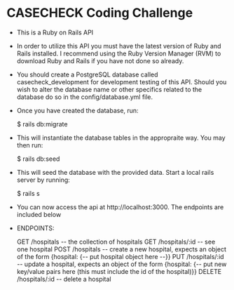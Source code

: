# CASECHECK Coding Challenge

* This is a Ruby on Rails API

* In order to utilize this API you must have the latest version of Ruby and Rails installed. I recommend using the Ruby Version Manager (RVM) to download Ruby and Rails if you have not done so already. 

* You should create a PostgreSQL database called casecheck_development for development testing of this API. Should you wish to alter the database name or other specifics related to the database do so in the config/database.yml file.

* Once you have created the database, run:

	$ rails db:migrate

* This will instantiate the database tables in the appropraite way. You may then run: 

	$ rails db:seed

* This will seed the database with the provided data. Start a local rails server by running:

	$ rails s

* You can now access the api at http://localhost:3000. The endpoints are included below

* ENDPOINTS: 

	GET /hospitals  -- the collection of hospitals
	GET /hospitals/:id -- see one hospital
	POST /hospitals -- create a new hospital, expects an object of the form {hospital: {-- put hospital object here --}}
	PUT /hospitals/:id -- update a hospital, expects an object of the form {hospital: {-- put new key/value pairs here (this must include the id of the hospital)}}
	DELETE /hospitals/:id -- delete a hospital

